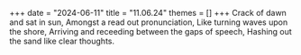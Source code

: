 +++
date = "2024-06-11"
title = "11.06.24"
themes = []
+++
Crack of dawn and sat in sun,
Amongst a read out pronunciation,
Like turning waves upon the shore,
Arriving and receeding between the gaps of speech,
Hashing out the sand like clear thoughts.
